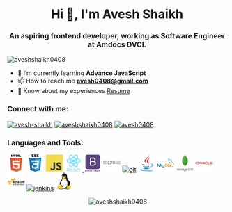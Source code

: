 <h1  align="center">Hi 👋, I'm Avesh Shaikh</h1>

<h3  align="center">An aspiring frontend developer, working as Software Engineer at Amdocs DVCI.</h3>
<p  align="left">  <img  src="https://komarev.com/ghpvc/?username=aveshshaikh0408&label=Profile%20views&color=0e75b6&style=flat"  alt="aveshshaikh0408"  /> </p>

- 🌱 I’m currently learning **Advance JavaScript**
- 📫 How to reach me **avesh0408@gmail.com**
- 📄 Know about my experiences [Resume](https://drive.google.com/file/d/16dyfXMAT_kCiLp4hCPQEFUyYi8ce5gxm/view)
<h3  align="left">Connect with me:</h3>
<p  align="left">
<a  href="https://linkedin.com/in/avesh-shaikh"  target="blank"><img  align="center"  src="https://cdn.jsdelivr.net/npm/simple-icons@3.0.1/icons/linkedin.svg"  alt="avesh-shaikh"  height="30"  width="40"  /></a> <a  href="https://codesandbox.com/aveshshaikh0408"  target="blank"><img  align="center"  src="https://cdn.jsdelivr.net/npm/simple-icons@3.0.1/icons/codesandbox.svg"  alt="aveshshaikh0408"  height="30"  width="40"  /></a> <a  href="https://www.hackerrank.com/avesh0408"  target="blank"><img  align="center"  src="https://raw.githubusercontent.com/rahuldkjain/github-profile-readme-generator/master/src/images/icons/Social/hackerrank.svg"  alt="avesh0408"  height="30"  width="40"  /></a>
</p> 
<h3  align="left">Languages and Tools:</h3>
<p  align="left">
<a  href="https://www.w3.org/html/"  target="_blank">  <img  src="https://raw.githubusercontent.com/devicons/devicon/master/icons/html5/html5-original-wordmark.svg"  alt="html5"  width="40"  height="40"/></a> <a  href="https://www.w3schools.com/css/"  target="_blank">  <img  src="https://raw.githubusercontent.com/devicons/devicon/master/icons/css3/css3-original-wordmark.svg"  alt="css3"  width="40"  height="40"/></a> <a  href="https://developer.mozilla.org/en-US/docs/Web/JavaScript"  target="_blank"><img  src="https://raw.githubusercontent.com/devicons/devicon/master/icons/javascript/javascript-original.svg"  alt="javascript"  width="40"  height="40"/></a><a  href="https://reactjs.org/"  target="_blank">  <img  src="https://raw.githubusercontent.com/devicons/devicon/master/icons/react/react-original-wordmark.svg"  alt="react"  width="40"  height="40"/>  </a> <a  href="https://getbootstrap.com"  target="_blank">  <img  src="https://raw.githubusercontent.com/devicons/devicon/master/icons/bootstrap/bootstrap-plain-wordmark.svg"  alt="bootstrap"  width="40"  height="40"/></a>  <a  href="https://expressjs.com"  target="_blank">  <img  src="https://raw.githubusercontent.com/devicons/devicon/master/icons/express/express-original-wordmark.svg"  alt="express"  width="40"  height="40"/></a>
 <a  href="https://git-scm.com/"  target="_blank">  <img  src="https://www.vectorlogo.zone/logos/git-scm/git-scm-icon.svg"  alt="git"  width="40"  height="40"/></a> <a  href="https://www.java.com"  target="_blank">  <img  src="https://raw.githubusercontent.com/devicons/devicon/master/icons/java/java-original.svg"  alt="Core Java"  width="40"  height="40"/></a> <a  href="https://www.mysql.com/"  target="_blank">  <img  src="https://raw.githubusercontent.com/devicons/devicon/master/icons/mysql/mysql-original-wordmark.svg"  alt="mysql"  width="40"  height="40"/></a> <a  href="https://www.mongodb.com/"  target="_blank">  <img  src="https://raw.githubusercontent.com/devicons/devicon/master/icons/mongodb/mongodb-original-wordmark.svg"  alt="mongodb"  width="40"  height="40"/></a> <a  href="https://www.oracle.com/"  target="_blank">  <img  src="https://raw.githubusercontent.com/devicons/devicon/master/icons/oracle/oracle-original.svg"  alt="oracle"  width="40"  height="40"/></a> <a href="https://aws.amazon.com"  target="_blank"><img  src="https://raw.githubusercontent.com/devicons/devicon/master/icons/amazonwebservices/amazonwebservices-original-wordmark.svg"  alt="aws"  width="40"  height="40"/></a> <a  href="https://www.jenkins.io"  target="_blank"><img  src="https://www.vectorlogo.zone/logos/jenkins/jenkins-icon.svg"  alt="jenkins"  width="40"  height="40"/></a> <a  href="https://www.linux.org/"  target="_blank">  <img  src="https://raw.githubusercontent.com/devicons/devicon/master/icons/linux/linux-original.svg"  alt="linux"  width="40"  height="40"/></a>
</p> 
<!-- <p align="left"><img src="https://github-readme-stats.vercel.app/api/top-langs?username=aveshshaikh0408&show_icons=true&locale=en&layout=compact"  alt="aveshshaikh0408"  /></p> -->


<p align="center">&nbsp;<img src="https://github-readme-stats.vercel.app/api?username=aveshshaikh0408&show_icons=true&locale=en"  alt="aveshshaikh0408"  /></p>
